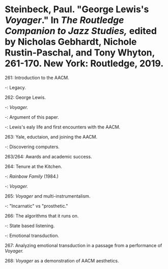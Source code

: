 # Steinbeck, Paul. "George Lewis's *Voyager*." In *The Routledge Companion to Jazz Studies,* edited by Nicholas Gebhardt, Nichole Rustin-Paschal, and Tony Whyton, 261-170. New York: Routledge, 2019.   

261: Introduction to the AACM.  

-: Legacy.  

262: George Lewis.  

-: *Voyager.*  

-: Argument of this paper.  

-: Lewis's ealy life and first encounters with the AACM.   

263: Yale, eductaion, and joining the AACM.  

-: Discovering computers.  

263/264: Awards and academic success.  

264: Tenure at the Kitchen.  

-: *Rainbow Family* (1984.)  

-: *Voyager.*   

265: *Voyager* and multi-instrumentalism.  

-: "Incarnatic" vs "prosthetic."

266: The algorithms that it runs on.  

-: State based listening.  

-: Emotional transduction.  

267: Analyzing emotional transduction in a passage from a performance of *Voyager.*   

268: *Voyager* as a demonstration of AACM aesthetics.  
